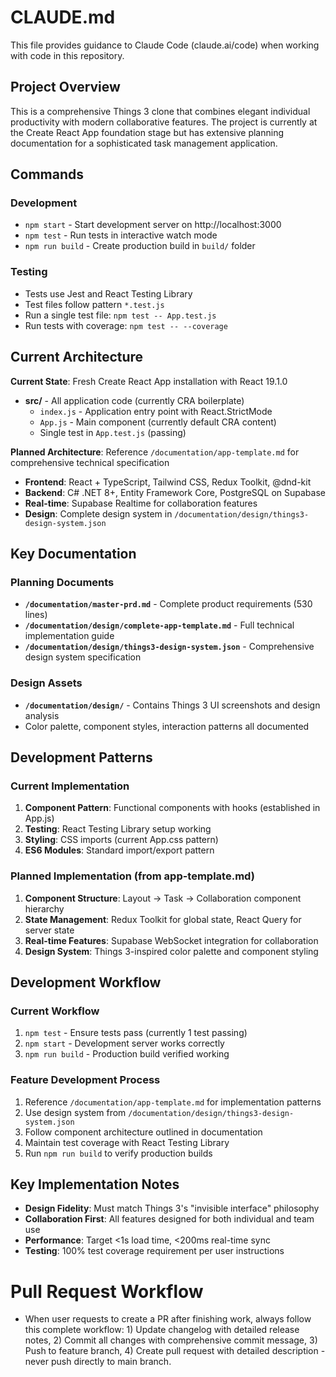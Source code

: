 # CLAUDE.md

This file provides guidance to Claude Code (claude.ai/code) when working with code in this repository.

## Project Overview

This is a comprehensive Things 3 clone that combines elegant individual productivity with modern collaborative features. The project is currently at the Create React App foundation stage but has extensive planning documentation for a sophisticated task management application.

## Commands

### Development
- `npm start` - Start development server on http://localhost:3000
- `npm test` - Run tests in interactive watch mode
- `npm run build` - Create production build in `build/` folder

### Testing
- Tests use Jest and React Testing Library
- Test files follow pattern `*.test.js`
- Run a single test file: `npm test -- App.test.js`
- Run tests with coverage: `npm test -- --coverage`

## Current Architecture

**Current State**: Fresh Create React App installation with React 19.1.0
- **src/** - All application code (currently CRA boilerplate)
  - `index.js` - Application entry point with React.StrictMode
  - `App.js` - Main component (currently default CRA content)
  - Single test in `App.test.js` (passing)

**Planned Architecture**: Reference `/documentation/app-template.md` for comprehensive technical specification
- **Frontend**: React + TypeScript, Tailwind CSS, Redux Toolkit, @dnd-kit
- **Backend**: C# .NET 8+, Entity Framework Core, PostgreSQL on Supabase
- **Real-time**: Supabase Realtime for collaboration features
- **Design**: Complete design system in `/documentation/design/things3-design-system.json`

## Key Documentation

### Planning Documents
- **`/documentation/master-prd.md`** - Complete product requirements (530 lines)
- **`/documentation/design/complete-app-template.md`** - Full technical implementation guide
- **`/documentation/design/things3-design-system.json`** - Comprehensive design system specification

### Design Assets
- **`/documentation/design/`** - Contains Things 3 UI screenshots and design analysis
- Color palette, component styles, interaction patterns all documented

## Development Patterns

### Current Implementation
1. **Component Pattern**: Functional components with hooks (established in App.js)
2. **Testing**: React Testing Library setup working
3. **Styling**: CSS imports (current App.css pattern)
4. **ES6 Modules**: Standard import/export pattern

### Planned Implementation (from app-template.md)
1. **Component Structure**: Layout → Task → Collaboration component hierarchy
2. **State Management**: Redux Toolkit for global state, React Query for server state
3. **Real-time Features**: Supabase WebSocket integration for collaboration
4. **Design System**: Things 3-inspired color palette and component styling

## Development Workflow

### Current Workflow
1. `npm test` - Ensure tests pass (currently 1 test passing)
2. `npm start` - Development server works correctly
3. `npm run build` - Production build verified working

### Feature Development Process
1. Reference `/documentation/app-template.md` for implementation patterns
2. Use design system from `/documentation/design/things3-design-system.json`
3. Follow component architecture outlined in documentation
4. Maintain test coverage with React Testing Library
5. Run `npm run build` to verify production builds

## Key Implementation Notes

- **Design Fidelity**: Must match Things 3's "invisible interface" philosophy
- **Collaboration First**: All features designed for both individual and team use
- **Performance**: Target <1s load time, <200ms real-time sync
- **Testing**: 100% test coverage requirement per user instructions

# Pull Request Workflow
- When user requests to create a PR after finishing work, always follow this complete workflow: 1) Update changelog with detailed release notes, 2) Commit all changes with comprehensive commit message, 3) Push to feature branch, 4) Create pull request with detailed description - never push directly to main branch.